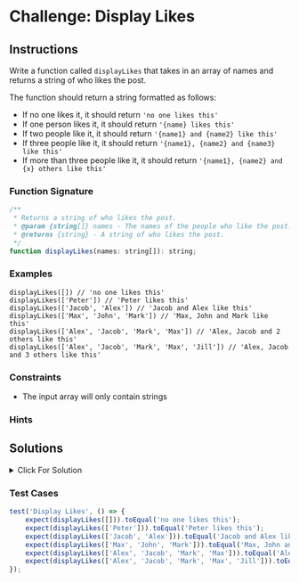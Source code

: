 # Challenge: Display Likes

## Instructions

Write a function called `displayLikes` that takes in an array of names and returns a string of who likes the post.

The function should return a string formatted as follows:

-   If no one likes it, it should return `'no one likes this'`
-   If one person likes it, it should return `'{name} likes this'`
-   If two people like it, it should return `'{name1} and {name2} like this'`
-   If three people like it, it should return `'{name1}, {name2} and {name3} like this'`
-   If more than three people like it, it should return `'{name1}, {name2} and {x} others like this'`

### Function Signature

```js
/**
 * Returns a string of who likes the post.
 * @param {string[]} names - The names of the people who like the post.
 * @returns {string} - A string of who likes the post.
 */
function displayLikes(names: string[]): string;
```

### Examples

```JS
displayLikes([]) // 'no one likes this'
displayLikes(['Peter']) // 'Peter likes this'
displayLikes(['Jacob', 'Alex']) // 'Jacob and Alex like this'
displayLikes(['Max', 'John', 'Mark']) // 'Max, John and Mark like this'
displayLikes(['Alex', 'Jacob', 'Mark', 'Max']) // 'Alex, Jacob and 2 others like this'
displayLikes(['Alex', 'Jacob', 'Mark', 'Max', 'Jill']) // 'Alex, Jacob and 3 others like this'
```

### Constraints

-   The input array will only contain strings

### Hints

## Solutions

<details>
  <summary>Click For Solution</summary>

```js
function displayLikes(names) {
    const length = names.length;

    if (length === 0) {
        return 'no one likes this';
    } else if (length === 1) {
        return `${names[0]} likes this`;
    } else if (length === 2) {
        return `${names[0]} and ${names[1]} like this`;
    } else if (length === 3) {
        return `${names[0]}, ${names[1]} and ${names[2]} like this`;
    } else {
        return `${names[0]}, ${names[1]} and ${length - 2} others like this`;
    }
}
```

### Explanation

This is pretty simple as it just requires a bunch of if statements. We could also use a switch statement here, but it would be a bit more verbose.

-   Get the length of the array and then check if it's 0, 1, 2, 3, or more. Depending on the length, we return the appropriate string.
-   If there are more than 3 names, we return the first two names, and then the length minus 2 for the number of others.

</details>

### Test Cases

```js
test('Display Likes', () => {
    expect(displayLikes([])).toEqual('no one likes this');
    expect(displayLikes(['Peter'])).toEqual('Peter likes this');
    expect(displayLikes(['Jacob', 'Alex'])).toEqual('Jacob and Alex like this');
    expect(displayLikes(['Max', 'John', 'Mark'])).toEqual('Max, John and Mark like this');
    expect(displayLikes(['Alex', 'Jacob', 'Mark', 'Max'])).toEqual('Alex, Jacob and 2 others like this');
    expect(displayLikes(['Alex', 'Jacob', 'Mark', 'Max', 'Jill'])).toEqual('Alex, Jacob and 3 others like this');
});
```

